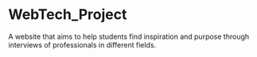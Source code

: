 # WebTech_Project
A website that aims to help students find inspiration and purpose through interviews of professionals in different fields.
